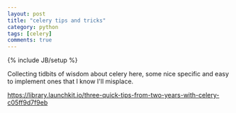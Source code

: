 ```yaml
---
layout: post
title: "celery tips and tricks"
category: python
tags: [celery]
comments: true
---
```

{% include JB/setup %}
  
Collecting tidbits of wisdom about celery here, some nice specific and easy to implement ones that I know I'll misplace.
  
<https://library.launchkit.io/three-quick-tips-from-two-years-with-celery-c05ff9d7f9eb>

